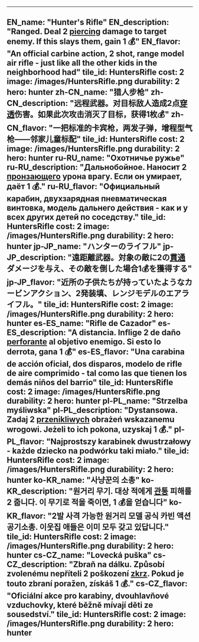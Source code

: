 ---

EN_name: "Hunter's Rifle"
EN_description: "Ranged. Deal 2 <u>piercing</u> damage to target enemy. If this slays them, gain 1 💰"
EN_flavor: "An official carbine action, 2 shot, range model air rifle - just like all the other kids in the neighborhood had"
tile_id: HuntersRifle
cost: 2
image: /images/HuntersRifle.png
durability: 2
hero: hunter
zh-CN_name: "猎人步枪"
zh-CN_description: "远程武器。对目标敌人造成2点<u>穿透</u>伤害。如果此次攻击消灭了目标，获得1枚💰"
zh-CN_flavor: "一把标准的卡宾枪，两发子弹，增程型气枪——邻家儿童标配"
tile_id: HuntersRifle
cost: 2
image: /images/HuntersRifle.png
durability: 2
hero: hunter
ru-RU_name: "Охотничье ружье"
ru-RU_description: "Дальнобойное. Наносит 2 <u>пронзающего</u> урона врагу. Если он умирает, даёт 1 💰."
ru-RU_flavor: "Официальный карабин, двухзарядная пневматическая винтовка, модель дальнего действия - как и у всех других детей по соседству."
tile_id: HuntersRifle
cost: 2
image: /images/HuntersRifle.png
durability: 2
hero: hunter
jp-JP_name: "ハンターのライフル"
jp-JP_description: "遠距離武器。対象の敵に2の<u>貫通</u>ダメージを与え、その敵を倒した場合1💰を獲得する"
jp-JP_flavor: "近所の子供たちが持っていたようなカービンアクション、2発装填、レンジモデルのエアライフル。"
tile_id: HuntersRifle
cost: 2
image: /images/HuntersRifle.png
durability: 2
hero: hunter
es-ES_name: "Rifle de Cazador"
es-ES_description: "A distancia. Inflige 2 de daño <u>perforante</u> al objetivo enemigo. Si esto lo derrota, gana 1 💰"
es-ES_flavor: "Una carabina de acción oficial, dos disparos, modelo de rifle de aire comprimido - tal como las que tienen los demás niños del barrio"
tile_id: HuntersRifle
cost: 2
image: /images/HuntersRifle.png
durability: 2
hero: hunter
pl-PL_name: "Strzelba myśliwska"
pl-PL_description: "Dystansowa. Zadaj 2 <u>przenikliwych</u> obrażeń wskazanemu wrogowi. Jeżeli to ich pokona, uzyskaj 1 💰."
pl-PL_flavor: "Najprostszy karabinek dwustrzałowy - każde dziecko na podwórku taki miało."
tile_id: HuntersRifle
cost: 2
image: /images/HuntersRifle.png
durability: 2
hero: hunter
ko-KR_name: "사냥꾼의 소총"
ko-KR_description: "원거리 무기. 대상 적에게 <u>관통</u> 피해를 2 줍니다. 이 무기로 적을 죽이면, 1 💰을 얻습니다"
ko-KR_flavor: "2발 사격 가능한 원거리 모델 공식 카빈 액션 공기소총. 이웃집 애들은 이미 모두 갖고 있답니다."
tile_id: HuntersRifle
cost: 2
image: /images/HuntersRifle.png
durability: 2
hero: hunter
cs-CZ_name: "Lovecká puška"
cs-CZ_description: "Zbraň na dálku. Způsobí zvolenému nepříteli 2 poškození <u>zkrz</u>. Pokud je touto zbraní poražen, získáš 1 💰."
cs-CZ_flavor: "Oficiální akce pro karabiny, dvouhlavňové vzduchovky, které běžně mívají děti ze sousedství."
tile_id: HuntersRifle
cost: 2
image: /images/HuntersRifle.png
durability: 2
hero: hunter
---